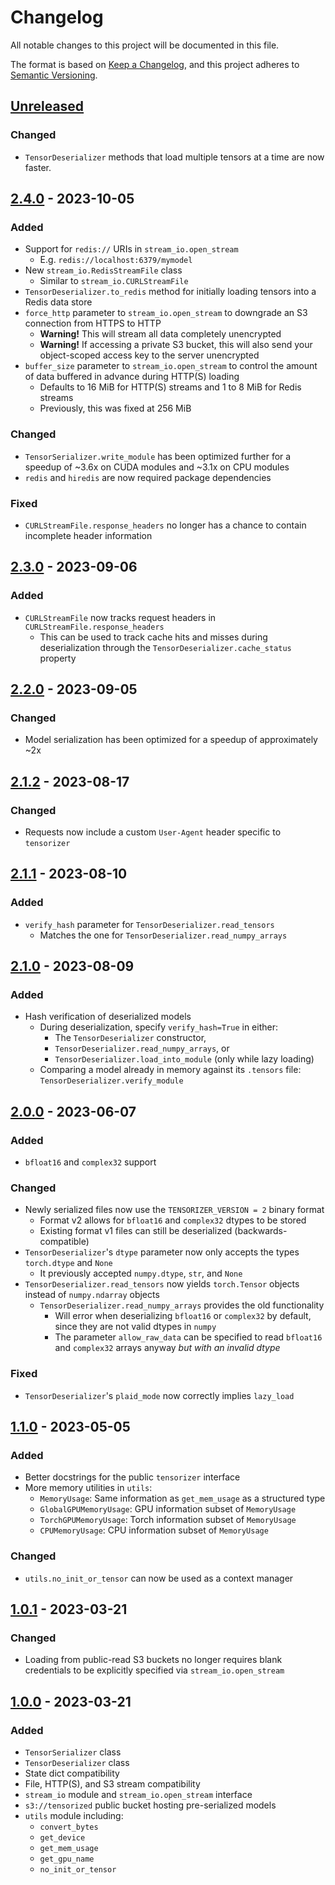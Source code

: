 # Changelog

All notable changes to this project will be documented in this file.

The format is based on [Keep a Changelog](https://keepachangelog.com/en/1.1.0/),
and this project adheres to [Semantic Versioning](https://semver.org/spec/v2.0.0.html).

## [Unreleased]

### Changed

- `TensorDeserializer` methods that load multiple tensors at a time
  are now faster.

## [2.4.0] - 2023-10-05

### Added

- Support for `redis://` URIs in `stream_io.open_stream`
  - E.g. `redis://localhost:6379/mymodel`
- New `stream_io.RedisStreamFile` class
  - Similar to `stream_io.CURLStreamFile`
- `TensorDeserializer.to_redis` method for initially loading tensors into
  a Redis data store
- `force_http` parameter to `stream_io.open_stream` to downgrade an S3
  connection from HTTPS to HTTP
  - **Warning!** This will stream all data completely unencrypted
  - **Warning!** If accessing a private S3 bucket, this will also send
    your object-scoped access key to the server unencrypted
- `buffer_size` parameter to `stream_io.open_stream` to control the amount of
  data buffered in advance during HTTP(S) loading
  - Defaults to 16 MiB for HTTP(S) streams and 1 to 8 MiB for Redis streams
  - Previously, this was fixed at 256 MiB

### Changed

- `TensorSerializer.write_module` has been optimized further for a speedup of
  ~3.6x on CUDA modules and ~3.1x on CPU modules
- `redis` and `hiredis` are now required package dependencies

### Fixed

- `CURLStreamFile.response_headers` no longer has a chance to contain incomplete
  header information

## [2.3.0] - 2023-09-06

### Added

- `CURLStreamFile` now tracks request headers in
  `CURLStreamFile.response_headers`
  - This can be used to track cache hits and misses during deserialization
    through the `TensorDeserializer.cache_status` property

## [2.2.0] - 2023-09-05

### Changed

- Model serialization has been optimized for a speedup of approximately ~2x

## [2.1.2] - 2023-08-17

### Changed

- Requests now include a custom `User-Agent` header specific to `tensorizer`

## [2.1.1] - 2023-08-10

### Added

- `verify_hash` parameter for `TensorDeserializer.read_tensors`
  - Matches the one for `TensorDeserializer.read_numpy_arrays`

## [2.1.0] - 2023-08-09

### Added

- Hash verification of deserialized models
  - During deserialization, specify `verify_hash=True` in either:
    - The `TensorDeserializer` constructor,
    - `TensorDeserializer.read_numpy_arrays`, or
    - `TensorDeserializer.load_into_module` (only while lazy loading)
  - Comparing a model already in memory against its `.tensors` file:
    `TensorDeserializer.verify_module`

## [2.0.0] - 2023-06-07

### Added

- `bfloat16` and `complex32` support

### Changed

- Newly serialized files now use the `TENSORIZER_VERSION = 2` binary format
  - Format v2 allows for `bfloat16` and `complex32` dtypes to be stored
  - Existing format v1 files can still be deserialized (backwards-compatible)
- `TensorDeserializer`'s `dtype` parameter now only accepts the types
  `torch.dtype` and `None`
  - It previously accepted `numpy.dtype`, `str`, and `None`
- `TensorDeserializer.read_tensors` now yields `torch.Tensor` objects instead of
  `numpy.ndarray` objects
  - `TensorDeserializer.read_numpy_arrays` provides the old functionality
    - Will error when deserializing `bfloat16` or `complex32` by default, since
      they are not valid dtypes in `numpy`
    - The parameter `allow_raw_data` can be specified to read `bfloat16` and
      `complex32` arrays anyway *but with an invalid dtype*

### Fixed

- `TensorDeserializer`'s `plaid_mode` now correctly implies `lazy_load`

## [1.1.0] - 2023-05-05

### Added

- Better docstrings for the public `tensorizer` interface
- More memory utilities in `utils`:
  - `MemoryUsage`: Same information as `get_mem_usage` as a structured type
  - `GlobalGPUMemoryUsage`: GPU information subset of `MemoryUsage`
  - `TorchGPUMemoryUsage`: Torch information subset of `MemoryUsage`
  - `CPUMemoryUsage`: CPU information subset of `MemoryUsage`

### Changed

- `utils.no_init_or_tensor` can now be used as a context manager

## [1.0.1] - 2023-03-21

### Changed

- Loading from public-read S3 buckets no longer requires blank credentials
  to be explicitly specified via `stream_io.open_stream`

## [1.0.0] - 2023-03-21

### Added

- `TensorSerializer` class
- `TensorDeserializer` class
- State dict compatibility
- File, HTTP(S), and S3 stream compatibility
- `stream_io` module and `stream_io.open_stream` interface
- `s3://tensorized` public bucket hosting pre-serialized models
- `utils` module including:
  - `convert_bytes`
  - `get_device`
  - `get_mem_usage`
  - `get_gpu_name`
  - `no_init_or_tensor`

[Unreleased]: https://github.com/coreweave/tensorizer/compare/v2.4.0...HEAD
[2.4.0]: https://github.com/coreweave/tensorizer/compare/v2.3.0...v2.4.0
[2.3.0]: https://github.com/coreweave/tensorizer/compare/v2.2.0...v2.3.0
[2.2.0]: https://github.com/coreweave/tensorizer/compare/v2.1.2...v2.2.0
[2.1.2]: https://github.com/coreweave/tensorizer/compare/v2.1.1...v2.1.2
[2.1.1]: https://github.com/coreweave/tensorizer/compare/v2.1.0...v2.1.1
[2.1.0]: https://github.com/coreweave/tensorizer/compare/v2.0.0...v2.1.0
[2.0.0]: https://github.com/coreweave/tensorizer/compare/v1.1.0...v2.0.0
[1.1.0]: https://github.com/coreweave/tensorizer/compare/v1.0.1...v1.1.0
[1.0.1]: https://github.com/coreweave/tensorizer/compare/v1.0.0...v1.0.1
[1.0.0]: https://github.com/coreweave/tensorizer/releases/tag/v1.0.0